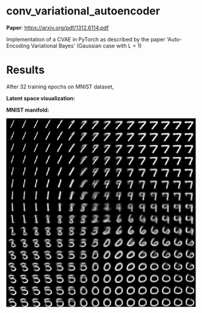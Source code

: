 # conv_variational_autoencoder
**Paper**: https://arxiv.org/pdf/1312.6114.pdf

Implementation of a CVAE in PyTorch as described by the paper 'Auto-Encoding Variational Bayes' (Gaussian case with L = 1)

# Results

After 32 training epochs on MNIST dataset,

**Latent space visualization:**


**MNIST manifold:**

![image](/images/manifold.png)
